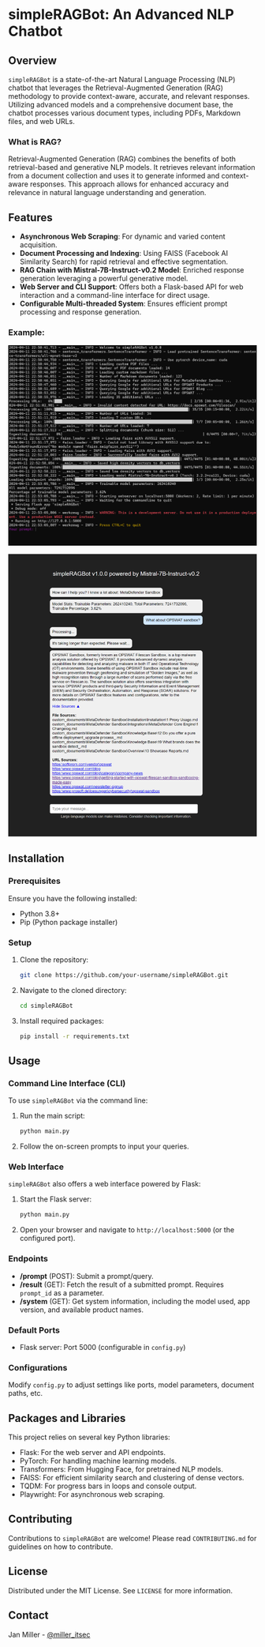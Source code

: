 # simpleRAGBot: An Advanced NLP Chatbot

## Overview
`simpleRAGBot` is a state-of-the-art Natural Language Processing (NLP) chatbot that leverages the Retrieval-Augmented Generation (RAG) methodology to provide context-aware, accurate, and relevant responses. Utilizing advanced models and a comprehensive document base, the chatbot processes various document types, including PDFs, Markdown files, and web URLs.

### What is RAG?
Retrieval-Augmented Generation (RAG) combines the benefits of both retrieval-based and generative NLP models. It retrieves relevant information from a document collection and uses it to generate informed and context-aware responses. This approach allows for enhanced accuracy and relevance in natural language understanding and generation.

## Features
- **Asynchronous Web Scraping**: For dynamic and varied content acquisition.
- **Document Processing and Indexing**: Using FAISS (Facebook AI Similarity Search) for rapid retrieval and effective segmentation.
- **RAG Chain with Mistral-7B-Instruct-v0.2 Model**: Enriched response generation leveraging a powerful generative model.
- **Web Server and CLI Support**: Offers both a Flask-based API for web interaction and a command-line interface for direct usage.
- **Configurable Multi-threaded System**: Ensures efficient prompt processing and response generation.

### Example:

![Example](example.png?raw=true "Example output")

![Example](example2.png?raw=true "Example output")

## Installation

### Prerequisites
Ensure you have the following installed:
- Python 3.8+
- Pip (Python package installer)

### Setup
1. Clone the repository:
   ```sh
   git clone https://github.com/your-username/simpleRAGBot.git
   ```
2. Navigate to the cloned directory:
   ```sh
   cd simpleRAGBot
   ```
3. Install required packages:
   ```sh
   pip install -r requirements.txt
   ```

## Usage

### Command Line Interface (CLI)
To use `simpleRAGBot` via the command line:
1. Run the main script:
   ```sh
   python main.py
   ```
2. Follow the on-screen prompts to input your queries.

### Web Interface
`simpleRAGBot` also offers a web interface powered by Flask:
1. Start the Flask server:
   ```sh
   python main.py
   ```
2. Open your browser and navigate to `http://localhost:5000` (or the configured port).

### Endpoints
- **/prompt** (POST): Submit a prompt/query.
- **/result** (GET): Fetch the result of a submitted prompt. Requires `prompt_id` as a parameter.
- **/system** (GET): Get system information, including the model used, app version, and available product names.

### Default Ports
- Flask server: Port 5000 (configurable in `config.py`)

### Configurations
Modify `config.py` to adjust settings like ports, model parameters, document paths, etc.

## Packages and Libraries
This project relies on several key Python libraries:
- Flask: For the web server and API endpoints.
- PyTorch: For handling machine learning models.
- Transformers: From Hugging Face, for pretrained NLP models.
- FAISS: For efficient similarity search and clustering of dense vectors.
- TQDM: For progress bars in loops and console output.
- Playwright: For asynchronous web scraping.

## Contributing
Contributions to `simpleRAGBot` are welcome! Please read `CONTRIBUTING.md` for guidelines on how to contribute.

## License
Distributed under the MIT License. See `LICENSE` for more information.

## Contact
Jan Miller - [@miller_itsec](https://twitter.com/miller_itsec)

